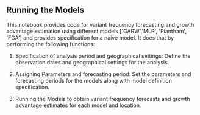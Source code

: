 



## Running the Models

This notebook provides code for variant frequency forecasting and growth advantage estimation using different models ['GARW','MLR', 'Piantham', 'FGA'] and provides specification
for a naive model. It does that by performing the following functions:

1. Specification of analysis period and geographical settings: Define the observation dates and geographical settings for the analysis.

2. Assigning Parameters and forecasting period: Set the parameters and forecasting periods for the models along with model definition specification.

4. Running the Models to obtain variant frequency forecasts and growth advantage estimates for each model and location.
